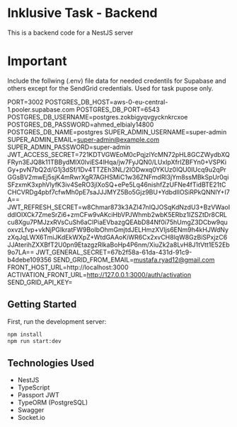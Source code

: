 # Inklusive Task - Backend
This is a backend code for a NestJS server

# Important
Include the follwing (.env) file data for needed credentils for Supabase and others except for the SendGrid credentials. Used for task pupose only.

PORT=3002
POSTGRES_DB_HOST=aws-0-eu-central-1.pooler.supabase.com
POSTGRES_DB_PORT=6543
POSTGRES_DB_USERNAME=postgres.zokbigyqvgycknkrcxoe
POSTGRES_DB_PASSWORD=ahmed_elbialy14800
POSTGRES_DB_NAME=postgres
SUPER_ADMIN_USERNAME=super-admin
SUPER_ADMIN_EMAIL=super-admin@example.com
SUPER_ADMIN_PASSWORD=super-admin
JWT_ACCESS_SECRET=721KDTVGWEoM0cPqjzlYcMN72pHL8GCZWydbXQFRyn3EJQ8k11TBBydMIX0lviES4lHqa/jw7FyJQN0/LUxIpXfrIZBFYn0+VSPKiGy+pvN7bQ2d/G1j3dSf/1Dv4TTZEh3NL/2IODwxq0YKUz0IQU0IUcq9u2qPrGGsBV2mwEj5sjK4mRwrXgR7AGHSMiC1w36ZNFmdRl3jYm8ssMBkSpUr0qiSFzxmK3xphVlyfK3iv4SeRO3jlXoSQ+ePe5Lq46nishfZzUFNe4fTidBTE21tCCHCVRDg4pbf7cfwMh0pE7saJJJMYZ5Bo5Gjz9BU+YdbdIlOSiRPkQNNlY+I7A==
JWT_REFRESH_SECRET=w8Chmar873k3AZl47nIQJOSqKdNzdU3+BzVWaoIddlOIXCk7ZmeSrZi6+zmCFw9vAKciHbVPJWhmb2wbK5ERbz1IZSZtDr8CRLcu8Xgu7PMJzxRVsCuSh6aCIPiaEVbazgQEAbD84Nf0i75hUmgZ3DCbw9quoxvzLfvp+vkNjPGIkratFW9BoIbOhmGmjtdJELHmzXVIjs6ENm9h4kHJWdNyzXqJqLWX6TmiJKdEkWXpZ+WtdGAAoKiWR6Cx2xvCH8lqW8GzBiSPxjzC6JJAterihZXXBfT2U0pn9EtazgzRlkaBoHp4P6nm/XiuZk2a8LvH8J1tVtt1E52Eb9o7LA==
JWT_GENERAL_SECRET=67b2f58a-61da-431d-91c9-b4debe109356
SEND_GRID_FROM_EMAIL=mustafa.ryad12@gmail.com
FRONT_HOST_URL=http://localhost:3000
ACTIVATION_FRONT_URL=http://127.0.0.1:3000/auth/activation
SEND_GRID_API_KEY=


## Getting Started
First, run the development server:

```bash
npm install
npm run start:dev
```
## 

## Technologies Used
- NestJS
- TypeScript
- Passport JWT
- TypeORM (PostgreSQL)
- Swagger
- Socket.io